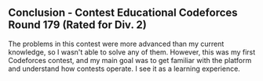 ## Conclusion - Contest Educational Codeforces Round 179 (Rated for Div. 2)

The problems in this contest were more advanced than my current knowledge, so I wasn't able to solve any of them. However, this was my first Codeforces contest, and my main goal was to get familiar with the platform and understand how contests operate. I see it as a learning experience.